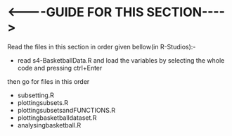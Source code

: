 # <----GUIDE FOR THIS SECTION---->

Read the files in this section in order given bellow(in R-Studios):-

* read s4-BasketballData.R and load the variables by selecting the whole code and pressing ctrl+Enter

then go for files in this order

* subsetting.R
* plottingsubsets.R
* plottingsubsetsandFUNCTIONS.R
* plottingbasketballdataset.R
* analysingbasketball.R

